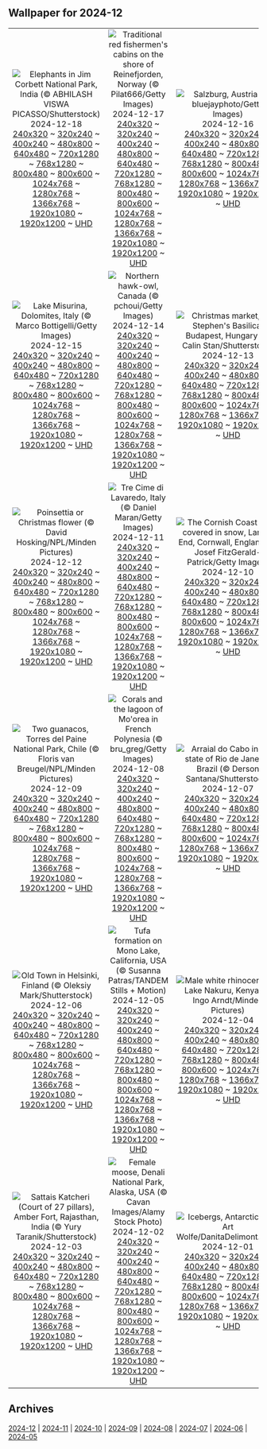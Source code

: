 ## Wallpaper for 2024-12
|      |      |      |
| :----: | :----: | :----: |
|![Elephants in Jim Corbett National Park, India (© ABHILASH VISWA PICASSO/Shutterstock)](https://www.bing.com/th?id=OHR.MorningElephants_ROW5412442915_320x240.jpg)<br />2024-12-18<br />[240x320](https://www.bing.com/th?id=OHR.MorningElephants_ROW5412442915_240x320.jpg) ~ [320x240](https://www.bing.com/th?id=OHR.MorningElephants_ROW5412442915_320x240.jpg) ~ [400x240](https://www.bing.com/th?id=OHR.MorningElephants_ROW5412442915_400x240.jpg) ~ [480x800](https://www.bing.com/th?id=OHR.MorningElephants_ROW5412442915_480x800.jpg) ~ [640x480](https://www.bing.com/th?id=OHR.MorningElephants_ROW5412442915_640x480.jpg) ~ [720x1280](https://www.bing.com/th?id=OHR.MorningElephants_ROW5412442915_720x1280.jpg) ~ [768x1280](https://www.bing.com/th?id=OHR.MorningElephants_ROW5412442915_768x1280.jpg) ~ [800x480](https://www.bing.com/th?id=OHR.MorningElephants_ROW5412442915_800x480.jpg) ~ [800x600](https://www.bing.com/th?id=OHR.MorningElephants_ROW5412442915_800x600.jpg) ~ [1024x768](https://www.bing.com/th?id=OHR.MorningElephants_ROW5412442915_1024x768.jpg) ~ [1280x768](https://www.bing.com/th?id=OHR.MorningElephants_ROW5412442915_1280x768.jpg) ~ [1366x768](https://www.bing.com/th?id=OHR.MorningElephants_ROW5412442915_1366x768.jpg) ~ [1920x1080](https://www.bing.com/th?id=OHR.MorningElephants_ROW5412442915_1920x1080.jpg) ~ [1920x1200](https://www.bing.com/th?id=OHR.MorningElephants_ROW5412442915_1920x1200.jpg) ~ [UHD](https://www.bing.com/th?id=OHR.MorningElephants_ROW5412442915_UHD.jpg)|![Traditional red fishermen's cabins on the shore of Reinefjorden, Norway (© Pilat666/Getty Images)](https://www.bing.com/th?id=OHR.ReinefjordenNorway_ROW3919642551_320x240.jpg)<br />2024-12-17<br />[240x320](https://www.bing.com/th?id=OHR.ReinefjordenNorway_ROW3919642551_240x320.jpg) ~ [320x240](https://www.bing.com/th?id=OHR.ReinefjordenNorway_ROW3919642551_320x240.jpg) ~ [400x240](https://www.bing.com/th?id=OHR.ReinefjordenNorway_ROW3919642551_400x240.jpg) ~ [480x800](https://www.bing.com/th?id=OHR.ReinefjordenNorway_ROW3919642551_480x800.jpg) ~ [640x480](https://www.bing.com/th?id=OHR.ReinefjordenNorway_ROW3919642551_640x480.jpg) ~ [720x1280](https://www.bing.com/th?id=OHR.ReinefjordenNorway_ROW3919642551_720x1280.jpg) ~ [768x1280](https://www.bing.com/th?id=OHR.ReinefjordenNorway_ROW3919642551_768x1280.jpg) ~ [800x480](https://www.bing.com/th?id=OHR.ReinefjordenNorway_ROW3919642551_800x480.jpg) ~ [800x600](https://www.bing.com/th?id=OHR.ReinefjordenNorway_ROW3919642551_800x600.jpg) ~ [1024x768](https://www.bing.com/th?id=OHR.ReinefjordenNorway_ROW3919642551_1024x768.jpg) ~ [1280x768](https://www.bing.com/th?id=OHR.ReinefjordenNorway_ROW3919642551_1280x768.jpg) ~ [1366x768](https://www.bing.com/th?id=OHR.ReinefjordenNorway_ROW3919642551_1366x768.jpg) ~ [1920x1080](https://www.bing.com/th?id=OHR.ReinefjordenNorway_ROW3919642551_1920x1080.jpg) ~ [1920x1200](https://www.bing.com/th?id=OHR.ReinefjordenNorway_ROW3919642551_1920x1200.jpg) ~ [UHD](https://www.bing.com/th?id=OHR.ReinefjordenNorway_ROW3919642551_UHD.jpg)|![Salzburg, Austria (© bluejayphoto/Getty Images)](https://www.bing.com/th?id=OHR.SalzburgSnow_ROW3178009449_320x240.jpg)<br />2024-12-16<br />[240x320](https://www.bing.com/th?id=OHR.SalzburgSnow_ROW3178009449_240x320.jpg) ~ [320x240](https://www.bing.com/th?id=OHR.SalzburgSnow_ROW3178009449_320x240.jpg) ~ [400x240](https://www.bing.com/th?id=OHR.SalzburgSnow_ROW3178009449_400x240.jpg) ~ [480x800](https://www.bing.com/th?id=OHR.SalzburgSnow_ROW3178009449_480x800.jpg) ~ [640x480](https://www.bing.com/th?id=OHR.SalzburgSnow_ROW3178009449_640x480.jpg) ~ [720x1280](https://www.bing.com/th?id=OHR.SalzburgSnow_ROW3178009449_720x1280.jpg) ~ [768x1280](https://www.bing.com/th?id=OHR.SalzburgSnow_ROW3178009449_768x1280.jpg) ~ [800x480](https://www.bing.com/th?id=OHR.SalzburgSnow_ROW3178009449_800x480.jpg) ~ [800x600](https://www.bing.com/th?id=OHR.SalzburgSnow_ROW3178009449_800x600.jpg) ~ [1024x768](https://www.bing.com/th?id=OHR.SalzburgSnow_ROW3178009449_1024x768.jpg) ~ [1280x768](https://www.bing.com/th?id=OHR.SalzburgSnow_ROW3178009449_1280x768.jpg) ~ [1366x768](https://www.bing.com/th?id=OHR.SalzburgSnow_ROW3178009449_1366x768.jpg) ~ [1920x1080](https://www.bing.com/th?id=OHR.SalzburgSnow_ROW3178009449_1920x1080.jpg) ~ [1920x1200](https://www.bing.com/th?id=OHR.SalzburgSnow_ROW3178009449_1920x1200.jpg) ~ [UHD](https://www.bing.com/th?id=OHR.SalzburgSnow_ROW3178009449_UHD.jpg)|
|![Lake Misurina, Dolomites, Italy (© Marco Bottigelli/Getty Images)](https://www.bing.com/th?id=OHR.MisurinaLake_ROW2256906535_320x240.jpg)<br />2024-12-15<br />[240x320](https://www.bing.com/th?id=OHR.MisurinaLake_ROW2256906535_240x320.jpg) ~ [320x240](https://www.bing.com/th?id=OHR.MisurinaLake_ROW2256906535_320x240.jpg) ~ [400x240](https://www.bing.com/th?id=OHR.MisurinaLake_ROW2256906535_400x240.jpg) ~ [480x800](https://www.bing.com/th?id=OHR.MisurinaLake_ROW2256906535_480x800.jpg) ~ [640x480](https://www.bing.com/th?id=OHR.MisurinaLake_ROW2256906535_640x480.jpg) ~ [720x1280](https://www.bing.com/th?id=OHR.MisurinaLake_ROW2256906535_720x1280.jpg) ~ [768x1280](https://www.bing.com/th?id=OHR.MisurinaLake_ROW2256906535_768x1280.jpg) ~ [800x480](https://www.bing.com/th?id=OHR.MisurinaLake_ROW2256906535_800x480.jpg) ~ [800x600](https://www.bing.com/th?id=OHR.MisurinaLake_ROW2256906535_800x600.jpg) ~ [1024x768](https://www.bing.com/th?id=OHR.MisurinaLake_ROW2256906535_1024x768.jpg) ~ [1280x768](https://www.bing.com/th?id=OHR.MisurinaLake_ROW2256906535_1280x768.jpg) ~ [1366x768](https://www.bing.com/th?id=OHR.MisurinaLake_ROW2256906535_1366x768.jpg) ~ [1920x1080](https://www.bing.com/th?id=OHR.MisurinaLake_ROW2256906535_1920x1080.jpg) ~ [1920x1200](https://www.bing.com/th?id=OHR.MisurinaLake_ROW2256906535_1920x1200.jpg) ~ [UHD](https://www.bing.com/th?id=OHR.MisurinaLake_ROW2256906535_UHD.jpg)|![Northern hawk-owl, Canada (© pchoui/Getty Images)](https://www.bing.com/th?id=OHR.NorthernHawkOwl_ROW1346002612_320x240.jpg)<br />2024-12-14<br />[240x320](https://www.bing.com/th?id=OHR.NorthernHawkOwl_ROW1346002612_240x320.jpg) ~ [320x240](https://www.bing.com/th?id=OHR.NorthernHawkOwl_ROW1346002612_320x240.jpg) ~ [400x240](https://www.bing.com/th?id=OHR.NorthernHawkOwl_ROW1346002612_400x240.jpg) ~ [480x800](https://www.bing.com/th?id=OHR.NorthernHawkOwl_ROW1346002612_480x800.jpg) ~ [640x480](https://www.bing.com/th?id=OHR.NorthernHawkOwl_ROW1346002612_640x480.jpg) ~ [720x1280](https://www.bing.com/th?id=OHR.NorthernHawkOwl_ROW1346002612_720x1280.jpg) ~ [768x1280](https://www.bing.com/th?id=OHR.NorthernHawkOwl_ROW1346002612_768x1280.jpg) ~ [800x480](https://www.bing.com/th?id=OHR.NorthernHawkOwl_ROW1346002612_800x480.jpg) ~ [800x600](https://www.bing.com/th?id=OHR.NorthernHawkOwl_ROW1346002612_800x600.jpg) ~ [1024x768](https://www.bing.com/th?id=OHR.NorthernHawkOwl_ROW1346002612_1024x768.jpg) ~ [1280x768](https://www.bing.com/th?id=OHR.NorthernHawkOwl_ROW1346002612_1280x768.jpg) ~ [1366x768](https://www.bing.com/th?id=OHR.NorthernHawkOwl_ROW1346002612_1366x768.jpg) ~ [1920x1080](https://www.bing.com/th?id=OHR.NorthernHawkOwl_ROW1346002612_1920x1080.jpg) ~ [1920x1200](https://www.bing.com/th?id=OHR.NorthernHawkOwl_ROW1346002612_1920x1200.jpg) ~ [UHD](https://www.bing.com/th?id=OHR.NorthernHawkOwl_ROW1346002612_UHD.jpg)|![Christmas market, St. Stephen's Basilica, Budapest, Hungary (© Calin Stan/Shutterstock)](https://www.bing.com/th?id=OHR.ChristmasBudapest_ROW0155692154_320x240.jpg)<br />2024-12-13<br />[240x320](https://www.bing.com/th?id=OHR.ChristmasBudapest_ROW0155692154_240x320.jpg) ~ [320x240](https://www.bing.com/th?id=OHR.ChristmasBudapest_ROW0155692154_320x240.jpg) ~ [400x240](https://www.bing.com/th?id=OHR.ChristmasBudapest_ROW0155692154_400x240.jpg) ~ [480x800](https://www.bing.com/th?id=OHR.ChristmasBudapest_ROW0155692154_480x800.jpg) ~ [640x480](https://www.bing.com/th?id=OHR.ChristmasBudapest_ROW0155692154_640x480.jpg) ~ [720x1280](https://www.bing.com/th?id=OHR.ChristmasBudapest_ROW0155692154_720x1280.jpg) ~ [768x1280](https://www.bing.com/th?id=OHR.ChristmasBudapest_ROW0155692154_768x1280.jpg) ~ [800x480](https://www.bing.com/th?id=OHR.ChristmasBudapest_ROW0155692154_800x480.jpg) ~ [800x600](https://www.bing.com/th?id=OHR.ChristmasBudapest_ROW0155692154_800x600.jpg) ~ [1024x768](https://www.bing.com/th?id=OHR.ChristmasBudapest_ROW0155692154_1024x768.jpg) ~ [1280x768](https://www.bing.com/th?id=OHR.ChristmasBudapest_ROW0155692154_1280x768.jpg) ~ [1366x768](https://www.bing.com/th?id=OHR.ChristmasBudapest_ROW0155692154_1366x768.jpg) ~ [1920x1080](https://www.bing.com/th?id=OHR.ChristmasBudapest_ROW0155692154_1920x1080.jpg) ~ [1920x1200](https://www.bing.com/th?id=OHR.ChristmasBudapest_ROW0155692154_1920x1200.jpg) ~ [UHD](https://www.bing.com/th?id=OHR.ChristmasBudapest_ROW0155692154_UHD.jpg)|
|![Poinsettia or Christmas flower (© David Hosking/NPL/Minden Pictures)](https://www.bing.com/th?id=OHR.WildPoinsettia_ROW6783308309_320x240.jpg)<br />2024-12-12<br />[240x320](https://www.bing.com/th?id=OHR.WildPoinsettia_ROW6783308309_240x320.jpg) ~ [320x240](https://www.bing.com/th?id=OHR.WildPoinsettia_ROW6783308309_320x240.jpg) ~ [400x240](https://www.bing.com/th?id=OHR.WildPoinsettia_ROW6783308309_400x240.jpg) ~ [480x800](https://www.bing.com/th?id=OHR.WildPoinsettia_ROW6783308309_480x800.jpg) ~ [640x480](https://www.bing.com/th?id=OHR.WildPoinsettia_ROW6783308309_640x480.jpg) ~ [720x1280](https://www.bing.com/th?id=OHR.WildPoinsettia_ROW6783308309_720x1280.jpg) ~ [768x1280](https://www.bing.com/th?id=OHR.WildPoinsettia_ROW6783308309_768x1280.jpg) ~ [800x480](https://www.bing.com/th?id=OHR.WildPoinsettia_ROW6783308309_800x480.jpg) ~ [800x600](https://www.bing.com/th?id=OHR.WildPoinsettia_ROW6783308309_800x600.jpg) ~ [1024x768](https://www.bing.com/th?id=OHR.WildPoinsettia_ROW6783308309_1024x768.jpg) ~ [1280x768](https://www.bing.com/th?id=OHR.WildPoinsettia_ROW6783308309_1280x768.jpg) ~ [1366x768](https://www.bing.com/th?id=OHR.WildPoinsettia_ROW6783308309_1366x768.jpg) ~ [1920x1080](https://www.bing.com/th?id=OHR.WildPoinsettia_ROW6783308309_1920x1080.jpg) ~ [1920x1200](https://www.bing.com/th?id=OHR.WildPoinsettia_ROW6783308309_1920x1200.jpg) ~ [UHD](https://www.bing.com/th?id=OHR.WildPoinsettia_ROW6783308309_UHD.jpg)|![Tre Cime di Lavaredo, Italy (© Daniel Maran/Getty Images)](https://www.bing.com/th?id=OHR.DolomitesSky_ROW6574321167_320x240.jpg)<br />2024-12-11<br />[240x320](https://www.bing.com/th?id=OHR.DolomitesSky_ROW6574321167_240x320.jpg) ~ [320x240](https://www.bing.com/th?id=OHR.DolomitesSky_ROW6574321167_320x240.jpg) ~ [400x240](https://www.bing.com/th?id=OHR.DolomitesSky_ROW6574321167_400x240.jpg) ~ [480x800](https://www.bing.com/th?id=OHR.DolomitesSky_ROW6574321167_480x800.jpg) ~ [640x480](https://www.bing.com/th?id=OHR.DolomitesSky_ROW6574321167_640x480.jpg) ~ [720x1280](https://www.bing.com/th?id=OHR.DolomitesSky_ROW6574321167_720x1280.jpg) ~ [768x1280](https://www.bing.com/th?id=OHR.DolomitesSky_ROW6574321167_768x1280.jpg) ~ [800x480](https://www.bing.com/th?id=OHR.DolomitesSky_ROW6574321167_800x480.jpg) ~ [800x600](https://www.bing.com/th?id=OHR.DolomitesSky_ROW6574321167_800x600.jpg) ~ [1024x768](https://www.bing.com/th?id=OHR.DolomitesSky_ROW6574321167_1024x768.jpg) ~ [1280x768](https://www.bing.com/th?id=OHR.DolomitesSky_ROW6574321167_1280x768.jpg) ~ [1366x768](https://www.bing.com/th?id=OHR.DolomitesSky_ROW6574321167_1366x768.jpg) ~ [1920x1080](https://www.bing.com/th?id=OHR.DolomitesSky_ROW6574321167_1920x1080.jpg) ~ [1920x1200](https://www.bing.com/th?id=OHR.DolomitesSky_ROW6574321167_1920x1200.jpg) ~ [UHD](https://www.bing.com/th?id=OHR.DolomitesSky_ROW6574321167_UHD.jpg)|![The Cornish Coast Path covered in snow, Land's End, Cornwall, England (© Josef FitzGerald-Patrick/Getty Images)](https://www.bing.com/th?id=OHR.CornwallSnow_ROW6471465863_320x240.jpg)<br />2024-12-10<br />[240x320](https://www.bing.com/th?id=OHR.CornwallSnow_ROW6471465863_240x320.jpg) ~ [320x240](https://www.bing.com/th?id=OHR.CornwallSnow_ROW6471465863_320x240.jpg) ~ [400x240](https://www.bing.com/th?id=OHR.CornwallSnow_ROW6471465863_400x240.jpg) ~ [480x800](https://www.bing.com/th?id=OHR.CornwallSnow_ROW6471465863_480x800.jpg) ~ [640x480](https://www.bing.com/th?id=OHR.CornwallSnow_ROW6471465863_640x480.jpg) ~ [720x1280](https://www.bing.com/th?id=OHR.CornwallSnow_ROW6471465863_720x1280.jpg) ~ [768x1280](https://www.bing.com/th?id=OHR.CornwallSnow_ROW6471465863_768x1280.jpg) ~ [800x480](https://www.bing.com/th?id=OHR.CornwallSnow_ROW6471465863_800x480.jpg) ~ [800x600](https://www.bing.com/th?id=OHR.CornwallSnow_ROW6471465863_800x600.jpg) ~ [1024x768](https://www.bing.com/th?id=OHR.CornwallSnow_ROW6471465863_1024x768.jpg) ~ [1280x768](https://www.bing.com/th?id=OHR.CornwallSnow_ROW6471465863_1280x768.jpg) ~ [1366x768](https://www.bing.com/th?id=OHR.CornwallSnow_ROW6471465863_1366x768.jpg) ~ [1920x1080](https://www.bing.com/th?id=OHR.CornwallSnow_ROW6471465863_1920x1080.jpg) ~ [1920x1200](https://www.bing.com/th?id=OHR.CornwallSnow_ROW6471465863_1920x1200.jpg) ~ [UHD](https://www.bing.com/th?id=OHR.CornwallSnow_ROW6471465863_UHD.jpg)|
|![Two guanacos, Torres del Paine National Park, Chile (© Floris van Breugel/NPL/Minden Pictures)](https://www.bing.com/th?id=OHR.GuanacosChile_ROW6351904900_320x240.jpg)<br />2024-12-09<br />[240x320](https://www.bing.com/th?id=OHR.GuanacosChile_ROW6351904900_240x320.jpg) ~ [320x240](https://www.bing.com/th?id=OHR.GuanacosChile_ROW6351904900_320x240.jpg) ~ [400x240](https://www.bing.com/th?id=OHR.GuanacosChile_ROW6351904900_400x240.jpg) ~ [480x800](https://www.bing.com/th?id=OHR.GuanacosChile_ROW6351904900_480x800.jpg) ~ [640x480](https://www.bing.com/th?id=OHR.GuanacosChile_ROW6351904900_640x480.jpg) ~ [720x1280](https://www.bing.com/th?id=OHR.GuanacosChile_ROW6351904900_720x1280.jpg) ~ [768x1280](https://www.bing.com/th?id=OHR.GuanacosChile_ROW6351904900_768x1280.jpg) ~ [800x480](https://www.bing.com/th?id=OHR.GuanacosChile_ROW6351904900_800x480.jpg) ~ [800x600](https://www.bing.com/th?id=OHR.GuanacosChile_ROW6351904900_800x600.jpg) ~ [1024x768](https://www.bing.com/th?id=OHR.GuanacosChile_ROW6351904900_1024x768.jpg) ~ [1280x768](https://www.bing.com/th?id=OHR.GuanacosChile_ROW6351904900_1280x768.jpg) ~ [1366x768](https://www.bing.com/th?id=OHR.GuanacosChile_ROW6351904900_1366x768.jpg) ~ [1920x1080](https://www.bing.com/th?id=OHR.GuanacosChile_ROW6351904900_1920x1080.jpg) ~ [1920x1200](https://www.bing.com/th?id=OHR.GuanacosChile_ROW6351904900_1920x1200.jpg) ~ [UHD](https://www.bing.com/th?id=OHR.GuanacosChile_ROW6351904900_UHD.jpg)|![Corals and the lagoon of Mo'orea in French Polynesia (© bru_greg/Getty Images)](https://www.bing.com/th?id=OHR.Moorea_ROW6093414822_320x240.jpg)<br />2024-12-08<br />[240x320](https://www.bing.com/th?id=OHR.Moorea_ROW6093414822_240x320.jpg) ~ [320x240](https://www.bing.com/th?id=OHR.Moorea_ROW6093414822_320x240.jpg) ~ [400x240](https://www.bing.com/th?id=OHR.Moorea_ROW6093414822_400x240.jpg) ~ [480x800](https://www.bing.com/th?id=OHR.Moorea_ROW6093414822_480x800.jpg) ~ [640x480](https://www.bing.com/th?id=OHR.Moorea_ROW6093414822_640x480.jpg) ~ [720x1280](https://www.bing.com/th?id=OHR.Moorea_ROW6093414822_720x1280.jpg) ~ [768x1280](https://www.bing.com/th?id=OHR.Moorea_ROW6093414822_768x1280.jpg) ~ [800x480](https://www.bing.com/th?id=OHR.Moorea_ROW6093414822_800x480.jpg) ~ [800x600](https://www.bing.com/th?id=OHR.Moorea_ROW6093414822_800x600.jpg) ~ [1024x768](https://www.bing.com/th?id=OHR.Moorea_ROW6093414822_1024x768.jpg) ~ [1280x768](https://www.bing.com/th?id=OHR.Moorea_ROW6093414822_1280x768.jpg) ~ [1366x768](https://www.bing.com/th?id=OHR.Moorea_ROW6093414822_1366x768.jpg) ~ [1920x1080](https://www.bing.com/th?id=OHR.Moorea_ROW6093414822_1920x1080.jpg) ~ [1920x1200](https://www.bing.com/th?id=OHR.Moorea_ROW6093414822_1920x1200.jpg) ~ [UHD](https://www.bing.com/th?id=OHR.Moorea_ROW6093414822_UHD.jpg)|![Arraial do Cabo in the state of Rio de Janeiro, Brazil (© Derson Santana/Shutterstock)](https://www.bing.com/th?id=OHR.ArraialdoCabo_ROW7181598769_320x240.jpg)<br />2024-12-07<br />[240x320](https://www.bing.com/th?id=OHR.ArraialdoCabo_ROW7181598769_240x320.jpg) ~ [320x240](https://www.bing.com/th?id=OHR.ArraialdoCabo_ROW7181598769_320x240.jpg) ~ [400x240](https://www.bing.com/th?id=OHR.ArraialdoCabo_ROW7181598769_400x240.jpg) ~ [480x800](https://www.bing.com/th?id=OHR.ArraialdoCabo_ROW7181598769_480x800.jpg) ~ [640x480](https://www.bing.com/th?id=OHR.ArraialdoCabo_ROW7181598769_640x480.jpg) ~ [720x1280](https://www.bing.com/th?id=OHR.ArraialdoCabo_ROW7181598769_720x1280.jpg) ~ [768x1280](https://www.bing.com/th?id=OHR.ArraialdoCabo_ROW7181598769_768x1280.jpg) ~ [800x480](https://www.bing.com/th?id=OHR.ArraialdoCabo_ROW7181598769_800x480.jpg) ~ [800x600](https://www.bing.com/th?id=OHR.ArraialdoCabo_ROW7181598769_800x600.jpg) ~ [1024x768](https://www.bing.com/th?id=OHR.ArraialdoCabo_ROW7181598769_1024x768.jpg) ~ [1280x768](https://www.bing.com/th?id=OHR.ArraialdoCabo_ROW7181598769_1280x768.jpg) ~ [1366x768](https://www.bing.com/th?id=OHR.ArraialdoCabo_ROW7181598769_1366x768.jpg) ~ [1920x1080](https://www.bing.com/th?id=OHR.ArraialdoCabo_ROW7181598769_1920x1080.jpg) ~ [1920x1200](https://www.bing.com/th?id=OHR.ArraialdoCabo_ROW7181598769_1920x1200.jpg) ~ [UHD](https://www.bing.com/th?id=OHR.ArraialdoCabo_ROW7181598769_UHD.jpg)|
|![Old Town in Helsinki, Finland (© Oleksiy Mark/Shutterstock)](https://www.bing.com/th?id=OHR.HelsinkiDusk_ROW5851944825_320x240.jpg)<br />2024-12-06<br />[240x320](https://www.bing.com/th?id=OHR.HelsinkiDusk_ROW5851944825_240x320.jpg) ~ [320x240](https://www.bing.com/th?id=OHR.HelsinkiDusk_ROW5851944825_320x240.jpg) ~ [400x240](https://www.bing.com/th?id=OHR.HelsinkiDusk_ROW5851944825_400x240.jpg) ~ [480x800](https://www.bing.com/th?id=OHR.HelsinkiDusk_ROW5851944825_480x800.jpg) ~ [640x480](https://www.bing.com/th?id=OHR.HelsinkiDusk_ROW5851944825_640x480.jpg) ~ [720x1280](https://www.bing.com/th?id=OHR.HelsinkiDusk_ROW5851944825_720x1280.jpg) ~ [768x1280](https://www.bing.com/th?id=OHR.HelsinkiDusk_ROW5851944825_768x1280.jpg) ~ [800x480](https://www.bing.com/th?id=OHR.HelsinkiDusk_ROW5851944825_800x480.jpg) ~ [800x600](https://www.bing.com/th?id=OHR.HelsinkiDusk_ROW5851944825_800x600.jpg) ~ [1024x768](https://www.bing.com/th?id=OHR.HelsinkiDusk_ROW5851944825_1024x768.jpg) ~ [1280x768](https://www.bing.com/th?id=OHR.HelsinkiDusk_ROW5851944825_1280x768.jpg) ~ [1366x768](https://www.bing.com/th?id=OHR.HelsinkiDusk_ROW5851944825_1366x768.jpg) ~ [1920x1080](https://www.bing.com/th?id=OHR.HelsinkiDusk_ROW5851944825_1920x1080.jpg) ~ [1920x1200](https://www.bing.com/th?id=OHR.HelsinkiDusk_ROW5851944825_1920x1200.jpg) ~ [UHD](https://www.bing.com/th?id=OHR.HelsinkiDusk_ROW5851944825_UHD.jpg)|![Tufa formation on Mono Lake, California, USA (© Susanna Patras/TANDEM Stills + Motion)](https://www.bing.com/th?id=OHR.MonoTufa_ROW5377702603_320x240.jpg)<br />2024-12-05<br />[240x320](https://www.bing.com/th?id=OHR.MonoTufa_ROW5377702603_240x320.jpg) ~ [320x240](https://www.bing.com/th?id=OHR.MonoTufa_ROW5377702603_320x240.jpg) ~ [400x240](https://www.bing.com/th?id=OHR.MonoTufa_ROW5377702603_400x240.jpg) ~ [480x800](https://www.bing.com/th?id=OHR.MonoTufa_ROW5377702603_480x800.jpg) ~ [640x480](https://www.bing.com/th?id=OHR.MonoTufa_ROW5377702603_640x480.jpg) ~ [720x1280](https://www.bing.com/th?id=OHR.MonoTufa_ROW5377702603_720x1280.jpg) ~ [768x1280](https://www.bing.com/th?id=OHR.MonoTufa_ROW5377702603_768x1280.jpg) ~ [800x480](https://www.bing.com/th?id=OHR.MonoTufa_ROW5377702603_800x480.jpg) ~ [800x600](https://www.bing.com/th?id=OHR.MonoTufa_ROW5377702603_800x600.jpg) ~ [1024x768](https://www.bing.com/th?id=OHR.MonoTufa_ROW5377702603_1024x768.jpg) ~ [1280x768](https://www.bing.com/th?id=OHR.MonoTufa_ROW5377702603_1280x768.jpg) ~ [1366x768](https://www.bing.com/th?id=OHR.MonoTufa_ROW5377702603_1366x768.jpg) ~ [1920x1080](https://www.bing.com/th?id=OHR.MonoTufa_ROW5377702603_1920x1080.jpg) ~ [1920x1200](https://www.bing.com/th?id=OHR.MonoTufa_ROW5377702603_1920x1200.jpg) ~ [UHD](https://www.bing.com/th?id=OHR.MonoTufa_ROW5377702603_UHD.jpg)|![Male white rhinoceroses, Lake Nakuru, Kenya (© Ingo Arndt/Minden Pictures)](https://www.bing.com/th?id=OHR.RhinosKenya_ROW5253624021_320x240.jpg)<br />2024-12-04<br />[240x320](https://www.bing.com/th?id=OHR.RhinosKenya_ROW5253624021_240x320.jpg) ~ [320x240](https://www.bing.com/th?id=OHR.RhinosKenya_ROW5253624021_320x240.jpg) ~ [400x240](https://www.bing.com/th?id=OHR.RhinosKenya_ROW5253624021_400x240.jpg) ~ [480x800](https://www.bing.com/th?id=OHR.RhinosKenya_ROW5253624021_480x800.jpg) ~ [640x480](https://www.bing.com/th?id=OHR.RhinosKenya_ROW5253624021_640x480.jpg) ~ [720x1280](https://www.bing.com/th?id=OHR.RhinosKenya_ROW5253624021_720x1280.jpg) ~ [768x1280](https://www.bing.com/th?id=OHR.RhinosKenya_ROW5253624021_768x1280.jpg) ~ [800x480](https://www.bing.com/th?id=OHR.RhinosKenya_ROW5253624021_800x480.jpg) ~ [800x600](https://www.bing.com/th?id=OHR.RhinosKenya_ROW5253624021_800x600.jpg) ~ [1024x768](https://www.bing.com/th?id=OHR.RhinosKenya_ROW5253624021_1024x768.jpg) ~ [1280x768](https://www.bing.com/th?id=OHR.RhinosKenya_ROW5253624021_1280x768.jpg) ~ [1366x768](https://www.bing.com/th?id=OHR.RhinosKenya_ROW5253624021_1366x768.jpg) ~ [1920x1080](https://www.bing.com/th?id=OHR.RhinosKenya_ROW5253624021_1920x1080.jpg) ~ [1920x1200](https://www.bing.com/th?id=OHR.RhinosKenya_ROW5253624021_1920x1200.jpg) ~ [UHD](https://www.bing.com/th?id=OHR.RhinosKenya_ROW5253624021_UHD.jpg)|
|![Sattais Katcheri (Court of 27 pillars), Amber Fort, Rajasthan, India (© Yury Taranik/Shutterstock)](https://www.bing.com/th?id=OHR.JaipurFort_ROW5097791222_320x240.jpg)<br />2024-12-03<br />[240x320](https://www.bing.com/th?id=OHR.JaipurFort_ROW5097791222_240x320.jpg) ~ [320x240](https://www.bing.com/th?id=OHR.JaipurFort_ROW5097791222_320x240.jpg) ~ [400x240](https://www.bing.com/th?id=OHR.JaipurFort_ROW5097791222_400x240.jpg) ~ [480x800](https://www.bing.com/th?id=OHR.JaipurFort_ROW5097791222_480x800.jpg) ~ [640x480](https://www.bing.com/th?id=OHR.JaipurFort_ROW5097791222_640x480.jpg) ~ [720x1280](https://www.bing.com/th?id=OHR.JaipurFort_ROW5097791222_720x1280.jpg) ~ [768x1280](https://www.bing.com/th?id=OHR.JaipurFort_ROW5097791222_768x1280.jpg) ~ [800x480](https://www.bing.com/th?id=OHR.JaipurFort_ROW5097791222_800x480.jpg) ~ [800x600](https://www.bing.com/th?id=OHR.JaipurFort_ROW5097791222_800x600.jpg) ~ [1024x768](https://www.bing.com/th?id=OHR.JaipurFort_ROW5097791222_1024x768.jpg) ~ [1280x768](https://www.bing.com/th?id=OHR.JaipurFort_ROW5097791222_1280x768.jpg) ~ [1366x768](https://www.bing.com/th?id=OHR.JaipurFort_ROW5097791222_1366x768.jpg) ~ [1920x1080](https://www.bing.com/th?id=OHR.JaipurFort_ROW5097791222_1920x1080.jpg) ~ [1920x1200](https://www.bing.com/th?id=OHR.JaipurFort_ROW5097791222_1920x1200.jpg) ~ [UHD](https://www.bing.com/th?id=OHR.JaipurFort_ROW5097791222_UHD.jpg)|![Female moose, Denali National Park, Alaska, USA (© Cavan Images/Alamy Stock Photo)](https://www.bing.com/th?id=OHR.SnowMoose_ROW4905648151_320x240.jpg)<br />2024-12-02<br />[240x320](https://www.bing.com/th?id=OHR.SnowMoose_ROW4905648151_240x320.jpg) ~ [320x240](https://www.bing.com/th?id=OHR.SnowMoose_ROW4905648151_320x240.jpg) ~ [400x240](https://www.bing.com/th?id=OHR.SnowMoose_ROW4905648151_400x240.jpg) ~ [480x800](https://www.bing.com/th?id=OHR.SnowMoose_ROW4905648151_480x800.jpg) ~ [640x480](https://www.bing.com/th?id=OHR.SnowMoose_ROW4905648151_640x480.jpg) ~ [720x1280](https://www.bing.com/th?id=OHR.SnowMoose_ROW4905648151_720x1280.jpg) ~ [768x1280](https://www.bing.com/th?id=OHR.SnowMoose_ROW4905648151_768x1280.jpg) ~ [800x480](https://www.bing.com/th?id=OHR.SnowMoose_ROW4905648151_800x480.jpg) ~ [800x600](https://www.bing.com/th?id=OHR.SnowMoose_ROW4905648151_800x600.jpg) ~ [1024x768](https://www.bing.com/th?id=OHR.SnowMoose_ROW4905648151_1024x768.jpg) ~ [1280x768](https://www.bing.com/th?id=OHR.SnowMoose_ROW4905648151_1280x768.jpg) ~ [1366x768](https://www.bing.com/th?id=OHR.SnowMoose_ROW4905648151_1366x768.jpg) ~ [1920x1080](https://www.bing.com/th?id=OHR.SnowMoose_ROW4905648151_1920x1080.jpg) ~ [1920x1200](https://www.bing.com/th?id=OHR.SnowMoose_ROW4905648151_1920x1200.jpg) ~ [UHD](https://www.bing.com/th?id=OHR.SnowMoose_ROW4905648151_UHD.jpg)|![Icebergs, Antarctica (© Art Wolfe/DanitaDelimont.com)](https://www.bing.com/th?id=OHR.IcebergsAntarctica_ROW4652714526_320x240.jpg)<br />2024-12-01<br />[240x320](https://www.bing.com/th?id=OHR.IcebergsAntarctica_ROW4652714526_240x320.jpg) ~ [320x240](https://www.bing.com/th?id=OHR.IcebergsAntarctica_ROW4652714526_320x240.jpg) ~ [400x240](https://www.bing.com/th?id=OHR.IcebergsAntarctica_ROW4652714526_400x240.jpg) ~ [480x800](https://www.bing.com/th?id=OHR.IcebergsAntarctica_ROW4652714526_480x800.jpg) ~ [640x480](https://www.bing.com/th?id=OHR.IcebergsAntarctica_ROW4652714526_640x480.jpg) ~ [720x1280](https://www.bing.com/th?id=OHR.IcebergsAntarctica_ROW4652714526_720x1280.jpg) ~ [768x1280](https://www.bing.com/th?id=OHR.IcebergsAntarctica_ROW4652714526_768x1280.jpg) ~ [800x480](https://www.bing.com/th?id=OHR.IcebergsAntarctica_ROW4652714526_800x480.jpg) ~ [800x600](https://www.bing.com/th?id=OHR.IcebergsAntarctica_ROW4652714526_800x600.jpg) ~ [1024x768](https://www.bing.com/th?id=OHR.IcebergsAntarctica_ROW4652714526_1024x768.jpg) ~ [1280x768](https://www.bing.com/th?id=OHR.IcebergsAntarctica_ROW4652714526_1280x768.jpg) ~ [1366x768](https://www.bing.com/th?id=OHR.IcebergsAntarctica_ROW4652714526_1366x768.jpg) ~ [1920x1080](https://www.bing.com/th?id=OHR.IcebergsAntarctica_ROW4652714526_1920x1080.jpg) ~ [1920x1200](https://www.bing.com/th?id=OHR.IcebergsAntarctica_ROW4652714526_1920x1200.jpg) ~ [UHD](https://www.bing.com/th?id=OHR.IcebergsAntarctica_ROW4652714526_UHD.jpg)|

## Archives
[2024-12](/archives/2024-12/) | [2024-11](/archives/2024-11/) | [2024-10](/archives/2024-10/) | [2024-09](/archives/2024-09/) | [2024-08](/archives/2024-08/) | [2024-07](/archives/2024-07/) | [2024-06](/archives/2024-06/) | [2024-05](/archives/2024-05/)